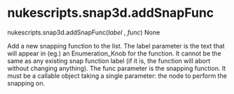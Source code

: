 # nukescripts.snap3d.addSnapFunc
nukescripts.snap3d.addSnapFunc(_label_ , _func_)  None

Add a new snapping function to the list.
The label parameter is the text that will appear in (eg.) an Enumeration_Knob for the function. It cannot be the same as any existing snap function label (if it is, the function will abort without changing anything).
The func parameter is the snapping function. It must be a callable object taking a single parameter: the node to perform the snapping on.